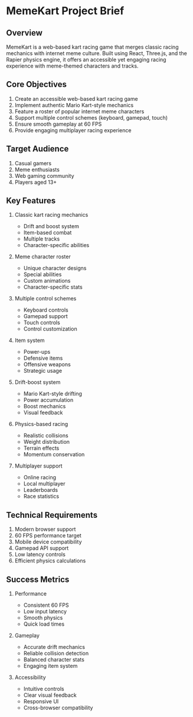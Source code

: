 # MemeKart Project Brief

## Overview
MemeKart is a web-based kart racing game that merges classic racing mechanics with internet meme culture. Built using React, Three.js, and the Rapier physics engine, it offers an accessible yet engaging racing experience with meme-themed characters and tracks.

## Core Objectives
1. Create an accessible web-based kart racing game
2. Implement authentic Mario Kart-style mechanics
3. Feature a roster of popular internet meme characters
4. Support multiple control schemes (keyboard, gamepad, touch)
5. Ensure smooth gameplay at 60 FPS
6. Provide engaging multiplayer racing experience

## Target Audience
1. Casual gamers
2. Meme enthusiasts
3. Web gaming community
4. Players aged 13+

## Key Features
1. Classic kart racing mechanics
   - Drift and boost system
   - Item-based combat
   - Multiple tracks
   - Character-specific abilities

2. Meme character roster
   - Unique character designs
   - Special abilities
   - Custom animations
   - Character-specific stats

3. Multiple control schemes
   - Keyboard controls
   - Gamepad support
   - Touch controls
   - Control customization

4. Item system
   - Power-ups
   - Defensive items
   - Offensive weapons
   - Strategic usage

5. Drift-boost system
   - Mario Kart-style drifting
   - Power accumulation
   - Boost mechanics
   - Visual feedback

6. Physics-based racing
   - Realistic collisions
   - Weight distribution
   - Terrain effects
   - Momentum conservation

7. Multiplayer support
   - Online racing
   - Local multiplayer
   - Leaderboards
   - Race statistics

## Technical Requirements
1. Modern browser support
2. 60 FPS performance target
3. Mobile device compatibility
4. Gamepad API support
5. Low latency controls
6. Efficient physics calculations

## Success Metrics
1. Performance
   - Consistent 60 FPS
   - Low input latency
   - Smooth physics
   - Quick load times

2. Gameplay
   - Accurate drift mechanics
   - Reliable collision detection
   - Balanced character stats
   - Engaging item system

3. Accessibility
   - Intuitive controls
   - Clear visual feedback
   - Responsive UI
   - Cross-browser compatibility 